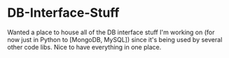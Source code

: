 DB-Interface-Stuff
==================

Wanted a place to house all of the DB interface stuff I'm working on (for
now just in Python to [MongoDB, MySQL]) since it's being used by several
other code libs.  Nice to have everything in one place.
